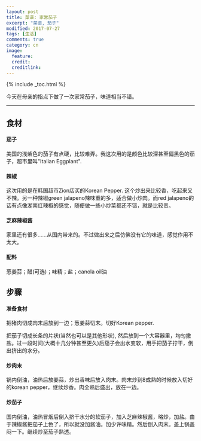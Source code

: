 ```yaml
---
layout: post
title: 菜谱: 家常茄子
excerpt: "菜谱, 茄子"
modified: 2017-07-27
tags: [生活]
comments: true
category: cn
image:
  feature: 
  credit: 
  creditlink: 
---
```

{% include _toc.html %}

今天在母亲的指点下做了一次家常茄子，味道相当不错。

---

## 食材

#### 茄子

美国的浅紫色的茄子有点硬，比较难弄。我这次用的是颜色比较深甚至偏黑色的茄子，超市里叫"Italian Eggplant".

#### 辣椒

这次用的是在韩国超市Zion店买的Korean Pepper. 这个炒出来比较香，吃起来又不辣。另一种辣椒green jalapeno辣味重的多，适合做小炒肉。而red jalapeno的话有点像湖南红辣椒的感觉，随便做一些小炒菜都还不错，就是比较贵。

#### 芝麻辣椒酱

家里还有很多……从国内带来的。不过做出来之后仿佛没有它的味道，感觉作用不太大。

#### 配料

葱姜蒜；醋(可选)；味精；盐；canola oil油

## 步骤

#### 准备食材

把猪肉切成肉末后放到一边；葱姜蒜切末。切好Korean pepper. 

把茄子切成长条的片状(当然也可以是其他形状), 然后放到一个大容器里，均匀撒盐。过一段时间(大概十几分钟甚至更久)后茄子会出水变软，用手把茄子拧干，倒出挤出的水分。

#### 炒肉末

锅内倒油，油热后放姜蒜，炒出香味后放入肉末。肉末炒到8成熟的时候放入切好的korean pepper，继续炒香。肉全熟后盛出，放在一边。

#### 炒茄子

国内倒油，油热冒烟后倒入挤干水分的软茄子，加入芝麻辣椒酱，略炒，加盐。由于辣椒酱把茄子上色了，所以就没加酱油。加少许味精。然后倒入肉末。盖上锅盖闷一下。继续炒至茄子熟透。


